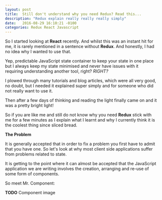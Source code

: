 ```yaml
---
layout: post
title:  Still don't understand why you need Redux? Read this...
description: "Redux explain really really really simply"
date:   2016-08-29 16:10:21 -0100
categories: Redux React Javascript
---
```


So I started looking at **React** recently. And whilst this was an instant hit for me, it is rarely mentioned in a
sentence without **Redux**. And honestly, I had no idea why I wanted to use that.

Yep, predictable JavaScript state container to keep your state in one place but I always keep my state minimised and never have issues
with it requiring understanding another tool, right? *RIGHT?*

I plowed through many tutorials and blog articles, which were all very good, no doubt, but I needed it explained super
simply and for someone who did not really want to use it.

Then after a few days of thinking and reading the light finally came on and it was a pretty bright light!

So if you are like me and still do not know why you need **Redux** stick with me for a few minutes as I explain what I
learnt and why I currently think it is the coolest thing since sliced bread.

**The Problem**

It is generally accepted that in order to fix a problem you first have to admit that you have one. So let's look at
why most client side applications suffer from problems related to state.

It is getting to the point where it can almost be accepted that the JavaScript application we are writing involves the
creation, arranging and re-use of some form of components.

So meet Mr. Component:

**TODO** Component image



